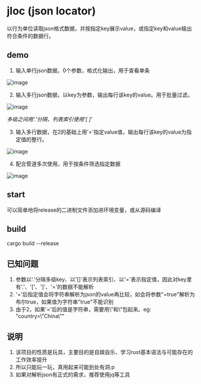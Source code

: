 # jloc (json locator)

以行为单位读取json格式数据，并按指定key展示value，或指定key和value输出符合条件的数据行。

## demo

1. 输入单行json数据，0个参数，格式化输出，用于查看单条

![image](https://github.com/Shikai-Jin/jloc/blob/main/readme_gif/1.gif)



2. 输入多行json数据，以key为参数，输出每行该key的value。用于批量过滤。

![image](https://github.com/Shikai-Jin/jloc/blob/main/readme_gif/2.gif)

_多级之间用'.'分隔，列表索引使用'[ ]'_



3. 输入多行数据，在2的基础上用'='指定value值，输出每行该key的value为指定值的整行。

![image](https://github.com/Shikai-Jin/jloc/blob/main/readme_gif/3.gif)



4. 配合管道多次使用，用于按条件筛选指定数据

![image](https://github.com/Shikai-Jin/jloc/blob/main/readme_gif/4.gif)



## start

可以简单地将release的二进制文件添加进环境变量，或从源码编译



## build

cargo build --release



## 已知问题

1. 参数以'.'分隔多级key、以'[]'表示列表索引、以'='表示指定值，因此对key里有'.'、'['、']'、'='的数据不能解析
2. '='后指定值会将字符串解析为json的value再比较，如会将参数"=true"解析为布尔true，如果值为字符串"true"不能识别
3. 由于2，如果'='后的值是字符串，需要用\\"和\\"包起来。eg: "country=\\"China\\""



## 说明

1. 该项目的性质是玩具，主要目的是自娱自乐、学习rust基本语法与可能存在的工作效率提升
2. 所以只能玩一玩，真用起来可能到处有洞:p
3. 如果对解析json有正式的需求，推荐使用jq等工具
